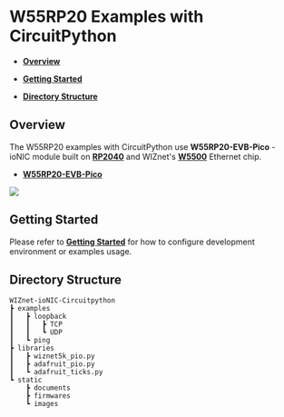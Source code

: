 # W55RP20 Examples with CircuitPython

- [**Overview**](#overview)

- [**Getting Started**](#getting_started)

- [**Directory Structure**](#directory_structure)

    

<a name="overview"></a>

## Overview

The W55RP20 examples with CircuitPython use **W55RP20-EVB-Pico** - ioNIC module built on [**RP2040**][link-rp2040] and WIZnet's [**W5500**][link-w5500] Ethernet chip.

- [**W55RP20-EVB-Pico**][link-w55rp20-evb-pico]

![][link-w55rp20-evb-pico_main]



<a name="getting_started"></a>

## Getting Started

Please refer to [**Getting Started**][link-getting_started] for how to configure development environment or examples usage.



<a name="directory_structure"></a>

## Directory Structure

```
WIZnet-ioNIC-Circuitpython
┣ examples
┃   ┣ loopback
┃   ┃   ┣ TCP
┃   ┃   ┗ UDP
┃   ┗ ping
┣ libraries
┃   ┣ wiznet5k_pio.py
┃   ┣ adafruit_pio.py
┃   ┗ adafruit_ticks.py
┗ static
    ┣ documents
    ┣ firmwares
    ┗ images
```



<!--
Link
-->

[link-rp2040]: https://www.raspberrypi.org/products/rp2040/
[link-w5500]: https://docs.wiznet.io/Product/iEthernet/W5500/overview
[link-w55rp20-evb-pico]: https://docs.wiznet.io/Product/ioNIC/W55RP20/w55rp20-evb-pico
[link-w55rp20-evb-pico_main]: https://github.com/WIZnet-ioNIC/WIZnet-ioNIC-Circuitpython/blob/main/static/images/w55rp20-evb-pico-main.png
[link-getting_started]: https://github.com/WIZnet-ioNIC/WIZnet-ioNIC-Circuitpython/blob/main/static/documents/getting_started.md
